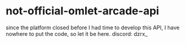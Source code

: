 # not-official-omlet-arcade-api
 since the platform closed before I had time to develop this API, I have nowhere to put the code, so let it be here.
 discord: dzrx_
